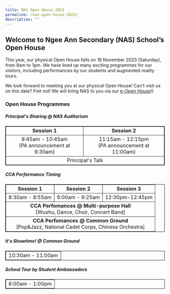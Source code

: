 ```yaml
---
title: NAS Open House 2023
permalink: /nas-open-house-2023/
description: ""
---
```

## Welcome to Ngee Ann Secondary (NAS) School’s Open House 

This year, our physical Open House falls on 18 November 2023 (Saturday), from 8am to 1pm. We have lined up many exciting programmes for our visitors, including performances by our students and augmented reality tours.

We look forward to meeting you at our physical Open House!
Can’t visit us on this date? Fret not! We will bring NAS to you via our [e-Open House](/ngee-ann-experience/e-openhouse/)!)

### Open House Programmes

##### Principal's Sharing @ NAS Auditorium
<style>
	.bordered, .bordered tr td{
	text-align:center;
	border: 1px solid;
	}
</style>
<table class="bordered">
<tbody><tr>
	<td><b>Session 1</b></td>
<td><b>Session 2</b></td>
</tr>
<tr>
<td>9:45am - 10:45am<br>
(PA announcement at 9:30am)</td>
<td>11:15am - 12:15pm<br>
(PA announcement at 11:00am)</td>
</tr>
<tr>
<td colspan="2">Principal's Talk</td>

</tr>
</tbody></table>

##### CCA Performance Timing

<table class="bordered">
<tbody><tr>
<td><b>Session 1</b></td>
<td><b>Session 2</b></td>
<td><b>Session 3</b></td>
</tr>
<tr>
<td>8:30am - 8:55am</td>
<td>9:00am - 9:25am</td>
<td>12:30pm-12:45pm</td>
</tr>
<tr>
	<td colspan="3"><b>CCA Perfomances @ Multi-purpose Hall</b><br>
[Wushu, Dance, Choir, Concert Band]</td>


</tr>
<tr>
	<td colspan="3"><b>CCA Perfomances @ Common Ground</b><br>
[Pop&amp;Jazz, National Cadet Corps, Chinese Orchestra]</td>


</tr>
</tbody></table>


##### It's Showtime! @ Common Ground

<table class="bordered">
<tbody><tr>
<td>10:30am - 11:00am</td>
</tr>
</tbody></table>


##### School Tour by Student Ambassadors

<table class="bordered">
<tbody><tr>
<td>8:00am - 1:00pm</td>
</tr>
</tbody></table>